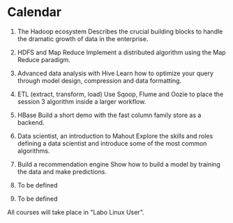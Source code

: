 
Calendar
========

1.  The Hadoop ecosystem
Describes the crucial building blocks to handle the dramatic growth of data in the enterprise.

2.  HDFS and Map Reduce
Implement a distributed algorithm using the Map Reduce paradigm.

3.  Advanced data analysis with Hive
Learn how to optimize your query through model design, compression and data formatting.

4.  ETL (extract, transform, load)
Use Sqoop, Flume and Oozie to place the session 3 algorithm inside a larger workflow.

5.  HBase
Build a short demo with the fast column family store as a backend.

6.  Data scientist, an introduction to Mahout
Explore the skills and roles defining a data scientist and introduce some of the most common algorithms.

7.  Build a recommendation engine
Show how to build a model by training the data and make predictions.

8.  To be defined

9.  To be defined

All courses will take place in "Labo Linux User".
